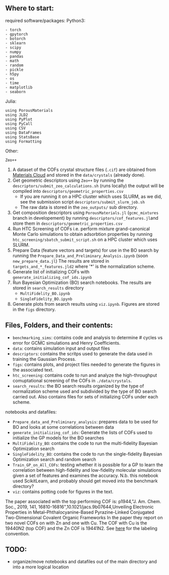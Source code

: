## Where to start:

required software/packages:
Python3:
```
- torch
- gpytorch
- botorch
- sklearn
- scipy
- numpy 
- pandas 
- math
- random
- pickle
- h5py 
- os
- time
- matplotlib
- seaborn
```

Julia:
```
using PorousMaterials 
using JLD2
using PyPlot
using PyCall
using CSV
using DataFrames
using StatsBase
using Formatting

```

Other:
```
Zeo++

```


1. A dataset of the COFs crystal structure files (`.cif`) are obtained from [Materials Cloud](https://archive.materialscloud.org/record/2021.100) and stored in the `data/crystals` (already done).
2. Get geometric descriptors using `Zeo++` by running the `descriptors/submit_zeo_calculations.sh` (runs locally)
    the output will be compiled into `descriptors/geometric_properties.csv`
    - If you are running it on a HPC cluster which uses SLURM, as we did, see the submission script 
        `descriptors/submit_slurm_job.sh`
    - The raw data is stored in the `zeo_outputs/` sub directory.
3. Get composition descriptors using `PorousMaterials.jl` (`gcmc_mixtures` branch in developement) by running `descriptors/cof_features.jl`and store them in `descriptors/geometric_properties.csv`
4. Run HTC Screening of COFs i.e. perform mixture grand-canonical Monte Carlo simulations to obtain adsorbtion properties by running `htc_screening/sbatch_submit_script.sh` on a HPC cluster which uses SLURM.
5. Prepare Data (feature vectors and targets) for use in the BO search by running the `Prepare_Data_and_Preliminary_Analysis.ipynb` (soon `new_prepare_data.jl`) 
    The results are stored in `targets_and_*_features.jld2` where '*' is the normalization scheme.
6. Generate list of initializing COFs with `generate_initializing_cof_ids.ipynb`
7. Run Bayesian Optimization (BO) search notebooks. The results are stored in `search_results` directory
    - `MultiFidelity_BO.ipynb`
    - `SingleFidelity_BO.ipynb`
8. Generate plots from search results using `viz.ipynb`. Figures are stored in the `figs` directory. 



## Files, Folders, and their contents:
- `benchmarking_sims`: contains code and analysis to determine # cycles vs error for GCMC simulations and Henry Coefficients.
- `data`: contains simulation input and output files
- `descriptors`: contains the scritps used to generate the data used in training the Gaussian Process.
- `figs`: contains plots, and project files needed to generate the figures in the associated text.
- `htc_screening`: contains code to run and analyze the high-throughput comuptational screening of the COFs in `./data/crystals`.
- `search_results`: the BO search results organized by the type of normalization scheme used and subdivided by the type of BO search carried out. Also contains files for sets of initializing COFs under each scheme.


notebooks and datafiles:
- `Prepare_data_and_Preliminary_analysis`: prepares data to be used for BO and looks at some correlations between data
- `generate_initializing_cof_ids`: Generate the lists of COFs used to initialize the GP models for the BO searches
- `MultiFidelity_BO`: contains the code to run the multi-fidelity Bayesian Optimization search
- `SingleFidelity_BO`: contains the code to run the single-fidelity Bayesian Optimization search and random search
- `Train_GP_on_All_COFs`: testing whether it is possible for a GP to learn the correlation between high-fidelity and low-fidelity molecular simulations given a set of features and examines the accuracy. N.b. this notebook used ScikitLearn, and probably should get moved into the benchmark directory?
- `viz`: contains potting code for figures in the text.



The paper associated with the top performing COF is:
p1944,"J. Am. Chem. Soc., 2019, 141, 16810-16816",10.1021/jacs.9b07644,Unveiling Electronic Properties in Metal–Phthalocyanine-Based Pyrazine-Linked Conjugated Two-Dimensional Covalent Organic Frameworks
In the paper they report on two novel COFs on with Zn and one with Cu. The COF with Cu is the 19440N2 (top COF) and the Zn COF is 19441N2.
See [here](https://github.com/danieleongari/CURATED-COFs) for the labeling convention.

## TODO: 
- organize/move notebooks and datafiles out of the main directory and into a more logical location

